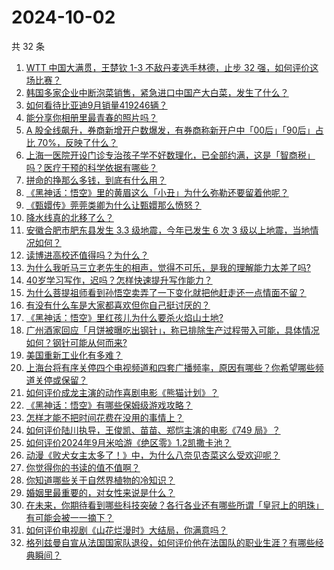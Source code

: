 # 2024-10-02

共 32 条

<!-- BEGIN ZHIHUQUESTIONS -->
<!-- 最后更新时间 Wed Oct 02 2024 01:10:39 GMT+0800 (China Standard Time) -->
1. [WTT 中国大满贯，王楚钦 1-3 不敌丹麦选手林德，止步 32 强，如何评价这场比赛？](https://www.zhihu.com/question/710994157)
1. [韩国多家企业中断泡菜销售，紧急进口中国产大白菜，发生了什么？](https://www.zhihu.com/question/668271679)
1. [如何看待比亚迪9月销量419246辆？](https://www.zhihu.com/question/709987934)
1. [能分享你相册里最青春的照片吗？](https://www.zhihu.com/question/619248459)
1. [A 股全线飙升，券商新增开户数爆发，有券商称新开户中「00后」「90后」占比 70%，反映了什么？](https://www.zhihu.com/question/697099368)
1. [上海一医院开设门诊专治孩子学不好数理化，已全部约满，这是「智商税」吗？医疗干预的科学依据有哪些？](https://www.zhihu.com/question/708366809)
1. [拼命的挣那么多钱，到底有什么用？](https://www.zhihu.com/question/500002629)
1. [《黑神话：悟空》里的黄眉这么「小丑」为什么弥勒还要留着他呢？](https://www.zhihu.com/question/667977091)
1. [《甄嬛传》莞莞类卿为什么让甄嬛那么愤怒？](https://www.zhihu.com/question/666799924)
1. [降水线真的北移了么？](https://www.zhihu.com/question/658045420)
1. [安徽合肥市肥东县发生 3.3 级地震，今年已发生 6 次 3 级以上地震，当地情况如何？](https://www.zhihu.com/question/708416616)
1. [读博进高校还值得吗？为什么？](https://www.zhihu.com/question/559201308)
1. [为什么我听马三立老先生的相声，觉得不可乐，是我的理解能力太差了吗?](https://www.zhihu.com/question/664517392)
1. [40岁学习写作，迟吗？怎样快速提升写作能力？](https://www.zhihu.com/question/700685967)
1. [为什么菩提祖师看到孙悟空卖弄了一下变化就把他赶走还一点情面不留？](https://www.zhihu.com/question/667620165)
1. [有没有什么车是大家都喜欢但你自己挺讨厌的？](https://www.zhihu.com/question/538271377)
1. [《黑神话：悟空》里红孩儿为什么要杀火焰山土地?](https://www.zhihu.com/question/667185926)
1. [广州酒家回应「月饼被曝吃出钢针」，称已排除生产过程带入可能，具体情况如何？钢针可能从何而来?](https://www.zhihu.com/question/683442973)
1. [美国重新工业化有多难？](https://www.zhihu.com/question/662670683)
1. [上海台将有序关停四个电视频道和四套广播频率，原因有哪些？你希望哪些频道关停或保留？](https://www.zhihu.com/question/675875374)
1. [如何评价成龙主演的动作喜剧电影《熊猫计划》？](https://www.zhihu.com/question/686309739)
1. [《黑神话：悟空》有哪些保姆级游戏攻略？](https://www.zhihu.com/question/664774119)
1. [怎样才能不把时间花费在没用的事情上？](https://www.zhihu.com/question/667713348)
1. [如何评价陆川执导，王俊凯、苗苗、郑恺主演的电影《749 局》？](https://www.zhihu.com/question/673428856)
1. [如何评价2024年9月米哈游《绝区零》1.2凯撒卡池？](https://www.zhihu.com/question/668195274)
1. [动漫《败犬女主太多了！》中，为什么八奈见杏菜这么受欢迎呢？](https://www.zhihu.com/question/666055267)
1. [你觉得你的书读的值不值啊？](https://www.zhihu.com/question/697059565)
1. [你知道哪些关于自然界植物的冷知识？](https://www.zhihu.com/question/63305720)
1. [婚姻里最重要的，对女性来说是什么？](https://www.zhihu.com/question/700865442)
1. [在未来，你期待看到哪些科技突破？各行各业还有哪些所谓「皇冠上的明珠」有可能会被一一摘下？](https://www.zhihu.com/question/667514954)
1. [如何评价电视剧《山花烂漫时》大结局，你满意吗？](https://www.zhihu.com/question/672211572)
1. [格列兹曼自宣从法国国家队退役，如何评价他在法国队的职业生涯？有哪些经典瞬间？](https://www.zhihu.com/question/699224254)
<!-- END ZHIHUQUESTIONS -->
